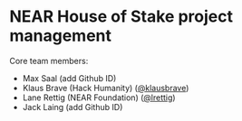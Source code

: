 # NEAR House of Stake project management

Core team members:
- Max Saal (add Github ID)
- Klaus Brave (Hack Humanity) ([@klausbrave](https://github.com/klausbrave))
- Lane Rettig (NEAR Foundation) ([@lrettig](https://github.com/lrettig))
- Jack Laing (add Github ID)
